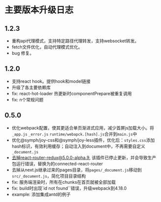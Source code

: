 
# 主要版本升级日志

## 1.2.3

- 重构api代理模式，支持特定路径代理转发，支持websocket转发。
- fetch文件优化，自动代理模式优化。
- bug 修复。

## 1.2.0

- 支持react hook。提供hook和model链接
- 升级了各主要依赖库
- fix: react-hot-loader 热更新时componentPrepare被重复调用
- fix: n个常规问题

## 0.5.0

- 优化webpack配置，使其更适合单页渐进式应用，减少首屏js加载大小。将`_app.js` `_error.js` `runtime/webapck.[hash].js`合并到`main.js`中
- 优化@symph/joy-css和@symph/joy-less插件，优化后：`styles.css`添加hash标识，有效利用缓存；自动注入到document中，不再需要自定义`_document.js`
- 去掉react-router-redux@5.0.0-alpha.9, 该插件已停止更新，并会导致生产包运行错误，替换为的connected-react-router
- 去掉从next.js继承过来的pages目录，将`pages/_document.js`移动到`src/_document.js`，简化项目目录结构
- fix: 服务端渲染时，所有在chunks在首页就被全部加载
- fix: build时出现`id not found``错误，升级webpack到4.18.0
- example: 添加集成antd的例子

